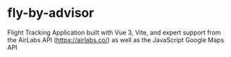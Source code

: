 # fly-by-advisor

Flight Tracking Application built with Vue 3, Vite, and expert support from the AirLabs API (https://airlabs.co/) as well as the JavaScript Google Maps API

